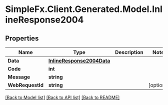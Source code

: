 # SimpleFx.Client.Generated.Model.InlineResponse2004
## Properties

Name | Type | Description | Notes
------------ | ------------- | ------------- | -------------
**Data** | [**InlineResponse2004Data**](InlineResponse2004Data.md) |  | 
**Code** | **int** |  | 
**Message** | **string** |  | 
**WebRequestId** | **string** |  | [optional] 

[[Back to Model list]](../README.md#documentation-for-models) [[Back to API list]](../README.md#documentation-for-api-endpoints) [[Back to README]](../README.md)

